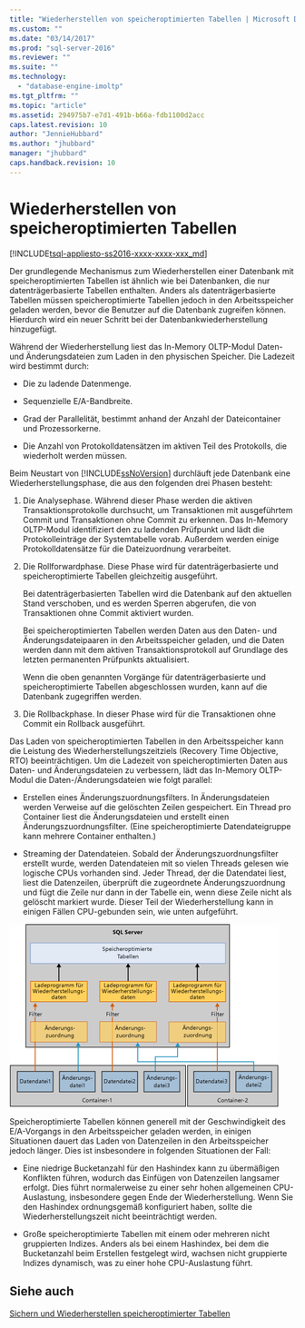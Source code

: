 ```yaml
---
title: "Wiederherstellen von speicheroptimierten Tabellen | Microsoft Docs"
ms.custom: ""
ms.date: "03/14/2017"
ms.prod: "sql-server-2016"
ms.reviewer: ""
ms.suite: ""
ms.technology: 
  - "database-engine-imoltp"
ms.tgt_pltfrm: ""
ms.topic: "article"
ms.assetid: 294975b7-e7d1-491b-b66a-fdb1100d2acc
caps.latest.revision: 10
author: "JennieHubbard"
ms.author: "jhubbard"
manager: "jhubbard"
caps.handback.revision: 10
---
```

# Wiederherstellen von speicheroptimierten Tabellen
[!INCLUDE[tsql-appliesto-ss2016-xxxx-xxxx-xxx_md](../../includes/tsql-appliesto-ss2016-xxxx-xxxx-xxx-md.md)]

  Der grundlegende Mechanismus zum Wiederherstellen einer Datenbank mit speicheroptimierten Tabellen ist ähnlich wie bei Datenbanken, die nur datenträgerbasierte Tabellen enthalten. Anders als datenträgerbasierte Tabellen müssen speicheroptimierte Tabellen jedoch in den Arbeitsspeicher geladen werden, bevor die Benutzer auf die Datenbank zugreifen können. Hierdurch wird ein neuer Schritt bei der Datenbankwiederherstellung hinzugefügt.  
  
 Während der Wiederherstellung liest das In-Memory OLTP-Modul Daten- und Änderungsdateien zum Laden in den physischen Speicher. Die Ladezeit wird bestimmt durch:  
  
-   Die zu ladende Datenmenge.  
  
-   Sequenzielle E/A-Bandbreite.  
  
-   Grad der Parallelität, bestimmt anhand der Anzahl der Dateicontainer und Prozessorkerne.  
  
-   Die Anzahl von Protokolldatensätzen im aktiven Teil des Protokolls, die wiederholt werden müssen.  
  
 Beim Neustart von [!INCLUDE[ssNoVersion](../../includes/ssnoversion-md.md)] durchläuft jede Datenbank eine Wiederherstellungsphase, die aus den folgenden drei Phasen besteht:  
  
1.  Die Analysephase. Während dieser Phase werden die aktiven Transaktionsprotokolle durchsucht, um Transaktionen mit ausgeführtem Commit und Transaktionen ohne Commit zu erkennen. Das In-Memory OLTP-Modul identifiziert den zu ladenden Prüfpunkt und lädt die Protokolleinträge der Systemtabelle vorab. Außerdem werden einige Protokolldatensätze für die Dateizuordnung verarbeitet.  
  
2.  Die Rollforwardphase. Diese Phase wird für datenträgerbasierte und speicheroptimierte Tabellen gleichzeitig ausgeführt.  
  
     Bei datenträgerbasierten Tabellen wird die Datenbank auf den aktuellen Stand verschoben, und es werden Sperren abgerufen, die von Transaktionen ohne Commit aktiviert wurden.  
  
     Bei speicheroptimierten Tabellen werden Daten aus den Daten- und Änderungsdateipaaren in den Arbeitsspeicher geladen, und die Daten werden dann mit dem aktiven Transaktionsprotokoll auf Grundlage des letzten permanenten Prüfpunkts aktualisiert.  
  
     Wenn die oben genannten Vorgänge für datenträgerbasierte und speicheroptimierte Tabellen abgeschlossen wurden, kann auf die Datenbank zugegriffen werden.  
  
3.  Die Rollbackphase. In dieser Phase wird für die Transaktionen ohne Commit ein Rollback ausgeführt.  
  
 Das Laden von speicheroptimierten Tabellen in den Arbeitsspeicher kann die Leistung des Wiederherstellungszeitziels (Recovery Time Objective, RTO) beeinträchtigen. Um die Ladezeit von speicheroptimierten Daten aus Daten- und Änderungsdateien zu verbessern, lädt das In-Memory OLTP-Modul die Daten-/Änderungsdateien wie folgt parallel:  
  
-   Erstellen eines Änderungszuordnungsfilters. In Änderungsdateien werden Verweise auf die gelöschten Zeilen gespeichert. Ein Thread pro Container liest die Änderungsdateien und erstellt einen Änderungszuordnungsfilter. (Eine speicheroptimierte Datendateigruppe kann mehrere Container enthalten.)  
  
-   Streaming der Datendateien.  Sobald der Änderungszuordnungsfilter erstellt wurde, werden Datendateien mit so vielen Threads gelesen wie logische CPUs vorhanden sind. Jeder Thread, der die Datendatei liest, liest die Datenzeilen, überprüft die zugeordnete Änderungszuordnung und fügt die Zeile nur dann in der Tabelle ein, wenn diese Zeile nicht als gelöscht markiert wurde. Dieser Teil der Wiederherstellung kann in einigen Fällen CPU-gebunden sein, wie unten aufgeführt.  
  
 ![Speicheroptimierte Tabellen.](../../relational-databases/in-memory-oltp/media/memory-optimized-tables.gif "Speicheroptimierte Tabellen.")  
  
 Speicheroptimierte Tabellen können generell mit der Geschwindigkeit des E/A-Vorgangs in den Arbeitsspeicher geladen werden, in einigen Situationen dauert das Laden von Datenzeilen in den Arbeitsspeicher jedoch länger. Dies ist insbesondere in folgenden Situationen der Fall:  
  
-   Eine niedrige Bucketanzahl für den Hashindex kann zu übermäßigen Konflikten führen, wodurch das Einfügen von Datenzeilen langsamer erfolgt. Dies führt normalerweise zu einer sehr hohen allgemeinen CPU-Auslastung, insbesondere gegen Ende der Wiederherstellung. Wenn Sie den Hashindex ordnungsgemäß konfiguriert haben, sollte die Wiederherstellungszeit nicht beeinträchtigt werden.  
  
-   Große speicheroptimierte Tabellen mit einem oder mehreren nicht gruppierten Indizes. Anders als bei einem Hashindex, bei dem die Bucketanzahl beim Erstellen festgelegt wird, wachsen nicht gruppierte Indizes dynamisch, was zu einer hohe CPU-Auslastung führt.  
  
## Siehe auch  
 [Sichern und Wiederherstellen speicheroptimierter Tabellen](../Topic/Backup,%20Restore,%20and%20Recovery%20of%20Memory-Optimized%20Tables.md)  
  
  